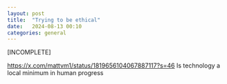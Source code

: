 ```yaml
---
layout: post
title:  "Trying to be ethical"
date:   2024-08-13 00:10
categories: general
---
```

[INCOMPLETE]

https://x.com/mattvm1/status/1819656104067887117?s=46
Is technology a local minimum in human progress